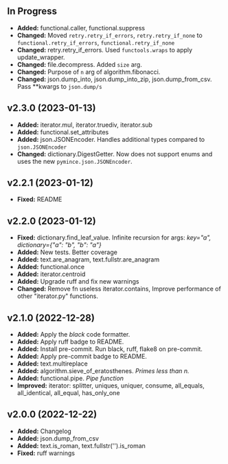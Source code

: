 ## In Progress ##


- **Added:** functional.caller, functional.suppress
- **Changed:** Moved `retry.retry_if_errors`, `retry.retry_if_none` to
               `functional.retry_if_errors`, `functional.retry_if_none`
- **Changed:** retry.retry_if_errors. Used `functools.wraps` to apply update_wrapper.
- **Changed:** file.decompress. Added `size` arg.
- **Changed:** Purpose of `n` arg of algorithm.fibonacci.
- **Changed:** json.dump_into, json.dump_into_zip, json.dump_from_csv. Pass **kwargs to `json.dump/s`

## v2.3.0 (2023-01-13) ##

- **Added:** iterator.mul, iterator.truediv, iterator.sub
- **Added:** functional.set_attributes
- **Added:** json.JSONEncoder. Handles additional types compared to `json.JSONEncoder`
- **Changed:** dictionary.DigestGetter. Now does not support enums and uses the new `pymince.json.JSONEncoder`.

## v2.2.1 (2023-01-12) ##

- **Fixed:** README

## v2.2.0 (2023-01-12) ##

- **Fixed:** dictionary.find_leaf_value. Infinite recursion for args: *key="a", dictionary={"a": "b", "b": "a"}*
- **Added:** New tests. Better coverage
- **Added:** text.are_anagram, text.fullstr.are_anagram
- **Added:** functional.once
- **Added:** iterator.centroid
- **Added:** Upgrade ruff and fix new warnings
- **Changed:** Remove fn useless iterator.contains, Improve performance of other "iterator.py" functions.

## v2.1.0 (2022-12-28) ##

- **Added:** Apply the *black* code formatter.
- **Added:** Apply ruff badge to README.
- **Added:** Install pre-commit. Run black, ruff, flake8 on pre-commit.
- **Added:** Apply pre-commit badge to README.
- **Added:** text.multireplace
- **Added:** algorithm.sieve_of_eratosthenes. *Primes less than n.*
- **Added:** functional.pipe. *Pipe function*
- **Improved:** iterator: splitter, uniques, uniquer, consume, all_equals, all_identical, all_equal, has_only_one

## v2.0.0 (2022-12-22) ##

- **Added:** Changelog
- **Added:** json.dump_from_csv
- **Added:** text.is_roman, text.fullstr('').is_roman
- **Fixed:** ruff warnings
